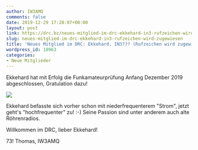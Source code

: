 ```yaml
---
author: IW3AMQ
comments: false
date: 2019-12-29 17:28:07+00:00
layout: post
link: https://drc.bz/neues-mitglied-im-drc-ekkehard-in3-rufzeichen-wird-zugewiesen/
slug: neues-mitglied-im-drc-ekkehard-in3-rufzeichen-wird-zugewiesen
title: 'Neues Mitglied im DRC: Ekkehard, IN3??? (Rufzeichen wird zugewiesen)'
wordpress_id: 18963
categories:
- Neue Mitglieder
---
```





Ekkehard hat mit Erfolg die Funkamateurprüfung Anfang Dezember 2019 abgeschlossen, Gratulation dazu! 







![](https://drc.bz/wp-content/uploads/2019/12/Radiosammlung-1024x576.jpeg)







Ekkehard befasste sich vorher schon mit niederfrequenterem "Strom", jetzt geht's "hochfrequenter" zu! :-) Seine Passion sind unter anderem auch alte Röhrenradios.







Willkommen im DRC, lieber Ekkehard!







73! Thomas, IW3AMQ



